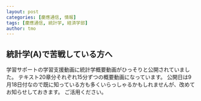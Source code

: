 ```yaml
---
layout: post
categories: [慶應通信, 情報]
tags: [慶應通信, 統計学, 経済学部]
author: tmo
---
```

## 統計学(A)で苦戦している方へ
学習サポートの学習支援動画に統計学概要動画がひっそりと公開されていました。
テキスト20章分それぞれ15分ずつの概要動画になっています。
公開日は9月18日付なので既に知っている方も多くいらっしゃるかもしれませんが、改めてお知らせしておきます。
ご活用ください。
